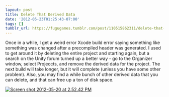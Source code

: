 ```yaml
---
layout: post
title: Delete That Derived Data
date: '2012-05-23T01:25:43-07:00'
tags: []
tumblr_url: https://fugugames.tumblr.com/post/110515862311/delete-that-derived-data
---
```

Once in a while, I get a weird error Xcode build error saying something like something was changed after a precompiled header was generated. I used to get around it by deleting the entire project and starting again, but a search on the Unity forum turned up a better way - go to the Organizer window, select Projeccts, and remove the derived data for the project. The next build will take longer, but it will complete (unless you have some other problem). Also, you may find a while bunch of other derived data that you can delete, and that can free up a ton of disk space.

[![](http://itshardtofondlepenguins.com/wp-content/uploads/2012/05/Screen-shot-2012-05-20-at-2.52.42-PM.png "Screen shot 2012-05-20 at 2.52.42 PM")](http://itshardtofondlepenguins.com/wp-content/uploads/2012/05/Screen-shot-2012-05-20-at-2.52.42-PM.png)

